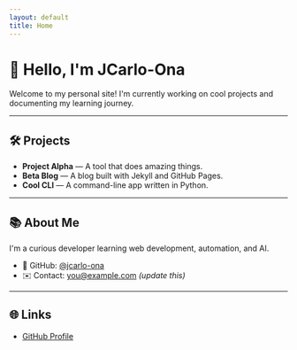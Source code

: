 ```yaml
---
layout: default
title: Home
---
```


# 👋 Hello, I'm JCarlo-Ona

Welcome to my personal site! I'm currently working on cool projects and documenting my learning journey.

---

## 🛠 Projects

- **Project Alpha** — A tool that does amazing things.
- **Beta Blog** — A blog built with Jekyll and GitHub Pages.
- **Cool CLI** — A command-line app written in Python.

---

## 📚 About Me

I'm a curious developer learning web development, automation, and AI.

- 💼 GitHub: [@jcarlo-ona](https://github.com/jcarlo-ona)
- ✉️ Contact: you@example.com *(update this)*

---

## 🌐 Links

- [GitHub Profile](https://github.com/jcarlo-ona)
